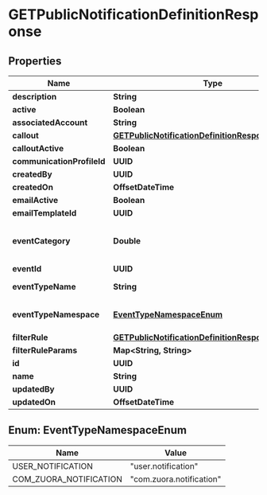 

# GETPublicNotificationDefinitionResponse


## Properties

| Name | Type | Description | Notes |
|------------ | ------------- | ------------- | -------------|
|**description** | **String** | Description of the notification definition |  [optional] |
|**active** | **Boolean** | The status of the notification definition. The default value is &#x60;true&#x60;. |  [optional] |
|**associatedAccount** | **String** | The account on which the histories of this notification will be displayed. The associated account does not enforce where the merge fields come from.  |  [optional] |
|**callout** | [**GETPublicNotificationDefinitionResponseCallout**](GETPublicNotificationDefinitionResponseCallout.md) |  |  [optional] |
|**calloutActive** | **Boolean** | The status of the callout action. The default value is &#x60;false&#x60;. |  [optional] |
|**communicationProfileId** | **UUID** | The profile that the notification definition belongs to. |  [optional] |
|**createdBy** | **UUID** | The ID of the user who created the notification definition. |  [optional] |
|**createdOn** | **OffsetDateTime** | The time when the notification definition was created. Specified in the UTC timezone in the ISO860 format (YYYY-MM-DDThh:mm:ss.sTZD). E.g. 1997-07-16T19:20:30.45+00:00 |  [optional] |
|**emailActive** | **Boolean** | The status of the email action. The default value is &#x60;false&#x60;. |  [optional] |
|**emailTemplateId** | **UUID** | The ID of the email template. In the request, there should be at least one email template or callout. |  [optional] |
|**eventCategory** | **Double** | The event category code for a standard event, on which the notification definition is created.  This field is available only if the notification definition is based on a standard event.  For the list of supported standard event category codes, see &lt;a href&#x3D;\&quot;https://knowledgecenter.zuora.com/Zuora_Central_Platform/Events_and_Notifications/A_Standard_Events/Standard_Event_Category_Code_for_Events_and_Notifications\&quot; target&#x3D;\&quot;_blank\&quot;&gt;Standard event category code for events and notifications&lt;/a&gt;.  |  [optional] |
|**eventId** | **UUID** | The ID of the event that the notification definition is based on.  This field is available only if the notification definition is based on a standard event.      |  [optional] |
|**eventTypeName** | **String** | The name of the event that the notification definition is based on.  This field is available only if the notification definition is based on a Zuora custom event, custom event, or custom scheduled event.  |  [optional] |
|**eventTypeNamespace** | [**EventTypeNamespaceEnum**](#EventTypeNamespaceEnum) | The namespace of the &#x60;eventTypeName&#x60; field. It indicates who created the event and which namespace the event is assigned to.  Supported values are as follows:  - &#x60;com.zuora.notification&#x60;: events that are created by Zuora. This value applies to Zuora custom events. - &#x60;user.notification&#x60;: events that are created by tenant users. This value applies to custom events and custom scheduled events.  This field is available only if the notification definition is based on a Zuora custom event, custom event, or custom scheduled event.        |  [optional] |
|**filterRule** | [**GETPublicNotificationDefinitionResponseFilterRule**](GETPublicNotificationDefinitionResponseFilterRule.md) |  |  [optional] |
|**filterRuleParams** | **Map&lt;String, String&gt;** | The parameter values used to configure the filter rule.  |  [optional] |
|**id** | **UUID** | The ID associated with this notification definition. |  [optional] |
|**name** | **String** | The name of the notification definition. |  [optional] |
|**updatedBy** | **UUID** | The ID of the user who updated the notification definition. |  [optional] |
|**updatedOn** | **OffsetDateTime** | The time when the notification was updated. Specified in the UTC timezone in the ISO860 format (YYYY-MM-DDThh:mm:ss.sTZD). E.g. 1997-07-16T19:20:30.45+00:00 |  [optional] |



## Enum: EventTypeNamespaceEnum

| Name | Value |
|---- | -----|
| USER_NOTIFICATION | &quot;user.notification&quot; |
| COM_ZUORA_NOTIFICATION | &quot;com.zuora.notification&quot; |



